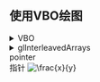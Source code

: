 ## 使用VBO绘图
<details>
<summary>VBO</summary>
作用: 生成一个VBO
参数:
</details>
<details>
<summary>glInterleavedArrays</summary>
分离数组: VBO是个组合的数组，通过该函数，将数组分离出顶点、颜色、纹理等数据
<details>
<summary>format</summary>
格式:数组里面数据的格式，有如下选项
GL_V2F: 二维顶点，数据类型为浮点型<br>
GL_V3F: 三维顶点，数据类型为浮点型<br>
GL_C4UB_V2F: 颜色+二维顶点，数据类型为浮点型<br>
GL_C4UB_V3F: 颜色+三维顶点，数据类型为浮点型<br>
GL_C3F_V3F: 颜色+三维顶点，数据类型为浮点型<br>
GL_N3F_V3F: 法矢+三维顶点，数据类型为浮点型<br>
GL_C4F_N3F_V3F: 颜色+法矢+三维顶点，数据类型为浮点型<br>
GL_T2F_V3F: 纹理+三维顶点，数据类型为浮点型<br>
GL_T4F_V4F: 纹理+三维顶点，数据类型为浮点型<br>
GL_T2F_C4UB_V3F: 纹理+颜色+三维顶点，数据类型为浮点型<br>
GL_T2F_C3F_V3F: 纹理+颜色+三维顶点，数据类型为浮点型<br>
GL_T2F_N3F_V3F: 纹理+法矢+三维顶点，数据类型为浮点型<br>
GL_T2F_C4F_N3F_V3F: 纹理+颜色+法矢+三维顶点，数据类型为浮点型<br>
GL_T4F_C4F_N3F_V4F: 纹理+颜色+法矢+三维顶点，数据类型为浮点型<br>
</details>
<summary>stride</summary>
步长: 前一个数据与后一个数据的距离，如果是0，表示紧挨着
</details>
<summary>pointer</summary>
指针
</details>
</details>



<img src="https://latex.codecogs.com/gif.latex?\frac{x}{y}" title="\frac{x}{y}" />



